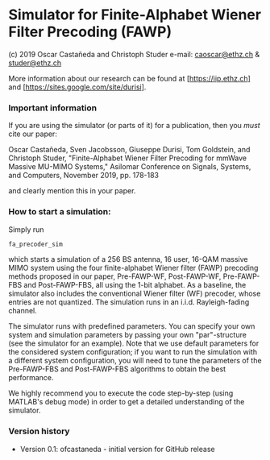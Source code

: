 # Simulator for Finite-Alphabet Wiener Filter Precoding (FAWP)
(c) 2019 Oscar Castañeda and Christoph Studer
e-mail: caoscar@ethz.ch & studer@ethz.ch

More information about our research can be found at [https://iip.ethz.ch] and [https://sites.google.com/site/durisi].

### Important information

If you are using the simulator (or parts of it) for a publication, then you *must* cite our paper:

Oscar Castañeda, Sven Jacobsson, Giuseppe Durisi, Tom Goldstein, and Christoph Studer, "Finite-Alphabet Wiener Filter Precoding for mmWave Massive MU-MIMO Systems," Asilomar Conference on Signals, Systems, and Computers, November 2019, pp. 178-183

and clearly mention this in your paper.

### How to start a simulation:

Simply run

```sh
fa_precoder_sim
```

which starts a simulation of a 256 BS antenna, 16 user, 16-QAM massive MIMO system using the four finite-alphabet Wiener filter 
(FAWP) precoding methods proposed in our paper, Pre-FAWP-WF, Post-FAWP-WF, Pre-FAWP-FBS and Post-FAWP-FBS, all using the 1-bit alphabet. As a baseline, the simulator also includes the conventional Wiener filter (WF) precoder, whose entries are not quantized. The simulation runs in an i.i.d. Rayleigh-fading channel.

The simulator runs with predefined parameters. You can specify your own system and simulation parameters by passing your own "par"-structure (see the simulator for an example). Note that we use default parameters for the considered system configuration; if you want to run the simulation with a different system configuration, you will need to tune the parameters of the Pre-FAWP-FBS and Post-FAWP-FBS algorithms to obtain the best performance.

We highly recommend you to execute the code step-by-step (using MATLAB's debug mode) in order to get a detailed understanding of the simulator.

### Version history
* Version 0.1: ofcastaneda - initial version for GitHub release
